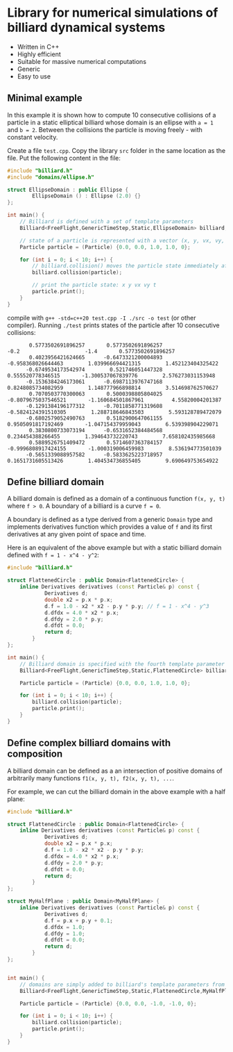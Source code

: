 # Library for numerical simulations of billiard dynamical systems

- Written in C++
- Highly efficient
- Suitable for massive numerical computations
- Generic
- Easy to use

## Minimal example

In this example it is shown how to compute 10 consecutive collisions of a particle in a static elliptical billiard whose domain is an ellipse with `a = 1` and `b = 2`. Between the collisions the particle is moving freely - with constant velocity.

Create a file `test.cpp`. Copy the library `src` folder in the same location as the file. Put the following content in the file:

```c++
#include "billiard.h"
#include "domains/ellipse.h"

struct EllipseDomain : public Ellipse {
        EllipseDomain () : Ellipse (2.0) {}
};

int main() {
    // Billiard is defined with a set of template parameters
    Billiard<FreeFlight,GenericTimeStep,Static,EllipseDomain> billiard;

    // state of a particle is represented with a vector (x, y, vx, vy, t)
    Particle particle = (Particle) {0.0, 0.0, 1.0, 1.0, 0};

    for (int i = 0; i < 10; i++) {
        // billiard.collision() moves the particle state immediately after the next collision
        billiard.collision(particle);

        // print the particle state: x y vx vy t
        particle.print();
    }
}
```

compile with `g++ -std=c++20 test.cpp -I ./src -o test` (or other compiler).
Running `./test` prints states of the particle after 10 consecutive collisions:

```text
       0.5773502691896257       0.5773502691896257                     -0.2                     -1.4       0.5773502691896257
       0.4023956421624665      -0.6473321200004893       -0.958368026644463        1.039966694421315        1.452123404325422
      -0.6749534173542974        0.521746051447328        0.555520778346515       -1.300537067839776        2.576273031153948
      -0.1536384246173061      -0.6987113976747168       0.8248085734082959        1.148777966898814        3.514698762570627
       0.7070503770300063       0.5000398805804025      -0.8079675037546521       -1.160684501867961         4.55820004201387
      -0.1291384196177312      -0.7011858771319608      -0.5824124391510305        1.288718646843503        5.593128789472079
      -0.6802579052490763       0.5182900647061155       0.9505091817192469       -1.047154379959043        6.539398904229071
       0.3830800733073194      -0.6531652384484568        0.234454388266455        1.394643732220743        7.658102435985668
       0.5889526751409472       0.5714607363784157      -0.9996808917424155       -1.000319006459983        8.536194773501039
      -0.5651339088957582      -0.5833625223718957       0.1651731605513426        1.404534736855405        9.690649753654922
```

## Define billiard domain

A billiard domain is defined as a domain of a continuous function `f(x, y, t)` where `f > 0`. A boundary of a billiard is a curve `f = 0`.

A boundary is defined as a type derived from a generic `Domain` type and implements derivatives function which provides a value of `f` and its first derivatives at any given point of space and time.

Here is an equivalent of the above example but with a static billiard domain defined with `f = 1 - x^4 - y^2`:

```c++
#include "billiard.h"

struct FlattenedCircle : public Domain<FlattenedCircle> {
    inline Derivatives derivatives (const Particle& p) const {
            Derivatives d;
            double x2 = p.x * p.x; 
            d.f = 1.0 - x2 * x2 - p.y * p.y; // f = 1 - x^4 - y^3
            d.dfdx = 4.0 * x2 * p.x;
            d.dfdy = 2.0 * p.y;
            d.dfdt = 0.0; 
            return d;
        }
};

int main() {
    // Billiard domain is specified with the fourth template parameter
    Billiard<FreeFlight,GenericTimeStep,Static,FlattenedCircle> billiard;

    Particle particle = (Particle) {0.0, 0.0, 1.0, 1.0, 0};

    for (int i = 0; i < 10; i++) {
        billiard.collision(particle);
        particle.print();
    }
}
```

## Define complex billiard domains with composition

A billiard domain can be defined as a an intersection of positive domains of arbitrarily many functions `f1(x, y, t), f2(x, y, t), ...`.

For example, we can cut the billiard domain in the above example with a half plane:

```c++
#include "billiard.h"

struct FlattenedCircle : public Domain<FlattenedCircle> {
    inline Derivatives derivatives (const Particle& p) const {
            Derivatives d;
            double x2 = p.x * p.x; 
            d.f = 1.0 - x2 * x2 - p.y * p.y;
            d.dfdx = 4.0 * x2 * p.x;
            d.dfdy = 2.0 * p.y;
            d.dfdt = 0.0; 
            return d;
        }
};

struct MyHalfPlane : public Domain<MyHalfPlane> {
    inline Derivatives derivatives (const Particle& p) const {
            Derivatives d;
            d.f = p.x + p.y + 0.1;
            d.dfdx = 1.0;
            d.dfdy = 1.0;
            d.dfdt = 0.0; 
            return d;
        }
};


int main() {
    // domains are simply added to billiard's template parameters from position four onward
    Billiard<FreeFlight,GenericTimeStep,Static,FlattenedCircle,MyHalfPlane> billiard;

    Particle particle = (Particle) {0.0, 0.0, -1.0, -1.0, 0};

    for (int i = 0; i < 10; i++) {
        billiard.collision(particle);
        particle.print();
    }
}
```
